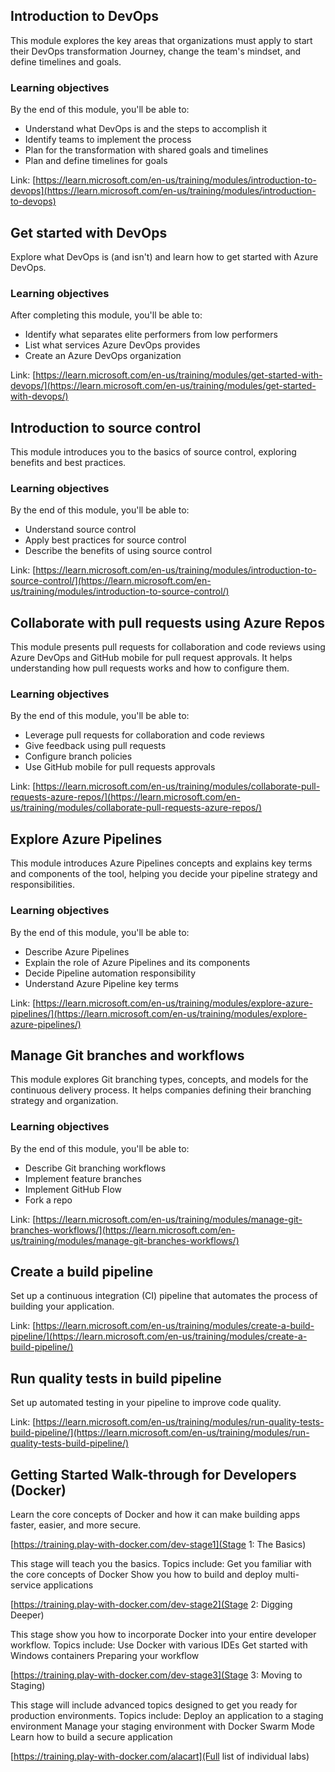 ## Introduction to DevOps

This module explores the key areas that organizations must apply to start their DevOps transformation Journey, change the team's mindset, and define timelines and goals.

### Learning objectives

By the end of this module, you'll be able to:

- Understand what DevOps is and the steps to accomplish it
- Identify teams to implement the process
- Plan for the transformation with shared goals and timelines
- Plan and define timelines for goals

Link: [https://learn.microsoft.com/en-us/training/modules/introduction-to-devops](https://learn.microsoft.com/en-us/training/modules/introduction-to-devops)


## Get started with DevOps

Explore what DevOps is (and isn't) and learn how to get started with Azure DevOps.

### Learning objectives

After completing this module, you'll be able to:

- Identify what separates elite performers from low performers
- List what services Azure DevOps provides
- Create an Azure DevOps organization

Link: [https://learn.microsoft.com/en-us/training/modules/get-started-with-devops/](https://learn.microsoft.com/en-us/training/modules/get-started-with-devops/)


## Introduction to source control

This module introduces you to the basics of source control, exploring benefits and best practices.

### Learning objectives

By the end of this module, you'll be able to:

- Understand source control
- Apply best practices for source control
- Describe the benefits of using source control

Link: [https://learn.microsoft.com/en-us/training/modules/introduction-to-source-control/](https://learn.microsoft.com/en-us/training/modules/introduction-to-source-control/)


## Collaborate with pull requests using Azure Repos

This module presents pull requests for collaboration and code reviews using Azure DevOps and GitHub mobile for pull request approvals. It helps understanding how pull requests works and how to configure them.

### Learning objectives

By the end of this module, you'll be able to:

- Leverage pull requests for collaboration and code reviews
- Give feedback using pull requests
- Configure branch policies
- Use GitHub mobile for pull requests approvals

Link: [https://learn.microsoft.com/en-us/training/modules/collaborate-pull-requests-azure-repos/](https://learn.microsoft.com/en-us/training/modules/collaborate-pull-requests-azure-repos/)


## Explore Azure Pipelines

This module introduces Azure Pipelines concepts and explains key terms and components of the tool, helping you decide your pipeline strategy and responsibilities.

### Learning objectives

By the end of this module, you'll be able to:

- Describe Azure Pipelines
- Explain the role of Azure Pipelines and its components
- Decide Pipeline automation responsibility
- Understand Azure Pipeline key terms

Link: [https://learn.microsoft.com/en-us/training/modules/explore-azure-pipelines/](https://learn.microsoft.com/en-us/training/modules/explore-azure-pipelines/)


## Manage Git branches and workflows

This module explores Git branching types, concepts, and models for the continuous delivery process. It helps companies defining their branching strategy and organization.

### Learning objectives

By the end of this module, you'll be able to:

- Describe Git branching workflows
- Implement feature branches
- Implement GitHub Flow
- Fork a repo

Link: [https://learn.microsoft.com/en-us/training/modules/manage-git-branches-workflows/](https://learn.microsoft.com/en-us/training/modules/manage-git-branches-workflows/)


## Create a build pipeline

Set up a continuous integration (CI) pipeline that automates the process of building your application.

Link: [https://learn.microsoft.com/en-us/training/modules/create-a-build-pipeline/](https://learn.microsoft.com/en-us/training/modules/create-a-build-pipeline/)

## Run quality tests in build pipeline

Set up automated testing in your pipeline to improve code quality.

Link: [https://learn.microsoft.com/en-us/training/modules/run-quality-tests-build-pipeline/](https://learn.microsoft.com/en-us/training/modules/run-quality-tests-build-pipeline/)

## Getting Started Walk-through for Developers (Docker)

Learn the core concepts of Docker and how it can make building apps faster, easier, and more secure.

[https://training.play-with-docker.com/dev-stage1](Stage 1: The Basics)

This stage will teach you the basics. Topics include:
    Get you familiar with the core concepts of Docker
    Show you how to build and deploy multi-service applications

[https://training.play-with-docker.com/dev-stage2](Stage 2: Digging Deeper)

This stage show you how to incorporate Docker into your entire developer workflow. Topics include:
    Use Docker with various IDEs
    Get started with Windows containers
    Preparing your workflow

[https://training.play-with-docker.com/dev-stage3](Stage 3: Moving to Staging)

This stage will include advanced topics designed to get you ready for production environments. Topics include:
    Deploy an application to a staging environment
    Manage your staging environment with Docker Swarm Mode
    Learn how to build a secure application

[https://training.play-with-docker.com/alacart](Full list of individual labs)